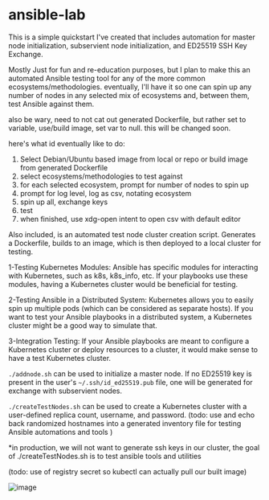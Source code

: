 # ansible-lab
This is a simple quickstart I've created that includes automation for master node initialization, subservient node initialization, and ED25519 SSH Key Exchange.

Mostly Just for fun and re-education purposes, but I plan to make this an automated Ansible testing tool for any of the more common ecosystems/methodologies. eventually, I'll have it so one can spin up any number of nodes in any selected mix of ecosystems and, between them, test Ansible against them.

also be wary, need to not cat out generated Dockerfile, but rather set to variable, use/build image, set var to null. this will be changed soon.

here's what id eventually like to do:
1. Select Debian/Ubuntu based image from local or repo or build image from generated Dockerfile 
2. select ecosystems/methodologies to test against
3. for each selected ecosystem, prompt for number of nodes to spin up
4. prompt for log level, log as csv, notating ecosystem
5. spin up all, exchange keys
6. test
7. when finished, use xdg-open intent to open csv with default editor 

Also included, is an automated test node cluster creation script. Generates a Dockerfile, builds to an image, which is then deployed to a local cluster for testing.

1-Testing Kubernetes Modules: Ansible has specific modules for interacting with Kubernetes, such as k8s, k8s_info, etc. If your playbooks use these modules, having a Kubernetes cluster would be beneficial for testing.

2-Testing Ansible in a Distributed System: Kubernetes allows you to easily spin up multiple pods (which can be considered as separate hosts). If you want to test your Ansible playbooks in a distributed system, a Kubernetes cluster might be a good way to simulate that.

3-Integration Testing: If your Ansible playbooks are meant to configure a Kubernetes cluster or deploy resources to a cluster, it would make sense to have a test Kubernetes cluster.


`./addnode.sh` can be used to initialize a master node. If no ED25519 key is present in the user's `~/.ssh/id_ed25519.pub` file, one will be generated for exchange with subservient nodes.

`./createTestNodes.sh` can be used to create a Kubernetes cluster with a user-defined replica count, username, and password. (todo: use and echo back randomized hostnames into a generated inventory file for testing Ansible automations and tools )

*in production, we will not want to generate ssh keys in our cluster, the goal of ./createTestNodes.sh is to test ansible tools and utilities 

(todo: use of registry secret so kubectl can actually pull our built image)


![image](https://github.com/masonville17/ansible-lab/assets/90802741/6c17065d-5da8-45f5-b9f7-1e4ce19032db)
